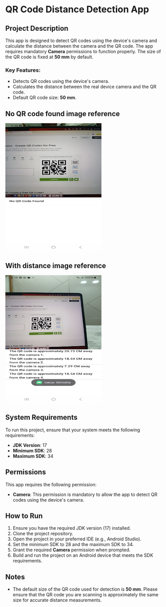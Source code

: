 # QR Code Distance Detection App

## Project Description

This app is designed to detect QR codes using the device's camera and calculate the distance between the camera and the QR code. The app requires mandatory **Camera** permissions to function properly. The size of the QR code is fixed at **50 mm** by default.

### Key Features:
- Detects QR codes using the device's camera.
- Calculates the distance between the real device camera and the QR code.
- Default QR code size: **50 mm**.

## No QR code found image reference
<img src="screen_shots/image_no_qr_found.jpg" alt="No QR code found" width="300" height="400">

## With distance image reference
<img src="screen_shots/image_with_distance.jpg" alt="With distance" width="300" height="400">



## System Requirements

To run this project, ensure that your system meets the following requirements:

- **JDK Version**: 17
- **Minimum SDK**: 28
- **Maximum SDK**: 34

## Permissions

This app requires the following permission:
- **Camera**: This permission is mandatory to allow the app to detect QR codes using the device's camera.

## How to Run

1. Ensure you have the required JDK version (17) installed.
2. Clone the project repository.
3. Open the project in your preferred IDE (e.g., Android Studio).
4. Set the minimum SDK to 28 and the maximum SDK to 34.
5. Grant the required **Camera** permission when prompted.
6. Build and run the project on an Android device that meets the SDK requirements.

## Notes

- The default size of the QR code used for detection is **50 mm**. Please ensure that the QR code you are scanning is approximately the same size for accurate distance measurements.


